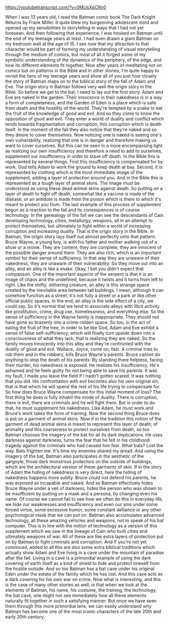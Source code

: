 https://youtubetranscript.com/?v=0MUsXqCRjr0

 When I was 13 years old, I read the Batman comic book The Dark Knight Returns by Frank Miller. It quite blew my burgeoning adolescent mind and opened up my sensibilities to storytelling in ways that I had not yet foreseen. And then following that experience, I was hooked on Batman until the end of my teenage years at least. I had even drawn a giant Batman on my bedroom wall at the age of 15. I see now that my attraction to that character would be part of forming my understanding of visual storytelling through the medium of comics, but most of all it forged some of my symbolic understanding of the dynamics of the periphery, of the edge, and how its different elements fit together. Now after years of meditating not on comics but on patterns in the Bible and in other stories, I'm quite happy to revisit the hero of my teenage years and show all of you just how closely the story of Batman maps on to the biblical story of the fall of Adam and Eve. The origin story in Batman follows very well the origin story in the Bible. So before we get to the bat, I need to lay out the first story. Adam and Eve are naked in the garden. Their innocence in their nakedness is in a way a form of completeness, and the Garden of Eden is a place which is safe from death and the hostility of the world. They're tempted by a snake to eat the fruit of the knowledge of good and evil. And so they come to know the opposition of good and evil. They enter a world of duality and conflict which tends towards fragmentation and corruption, this corruption which is death itself. In the moment of the fall they also notice that they're naked and so they desire to cover themselves. Now noticing one is naked is seeing one's own vulnerability, realizing that one is in danger and therefore making us want to cover ourselves. But this can be seen in a more encompassing light as realizing our own insufficiency and therefore a need to add to ourselves, supplement our insufficiency in order to stave off death. In the Bible this is represented by several things. First this insufficiency is compensated for by work. God tells Adam to work the ground to keep death at bay. Second, it is represented by clothing which is the most immediate image of the supplement, adding a layer of protection around you. And in the Bible this is represented as a tough layer of animal skins. The image must be understood as using these dead animal skins against death. So putting on a layer of death to fight off death, somewhat like a vaccine is made of the disease, or an antidote is made from the poison which is there to which it's meant to protect you from. The last example of this process of supplement begun as a reaction to the fall and its consequences is of course technology. In the genealogy of the fall we can see the descendants of Cain developing technology, cities, metallurgy, weapons, all in an attempt to protect themselves, but ultimately to fight within a world of increasing corruption and increasing duality. That is the origin story in the Bible. In Batman, the origin story lays itself out almost perfectly onto that pattern. Bruce Wayne, a young boy, is with his father and mother walking out of a show or a movie. They are content, they are complete, they are innocent of the possible danger around them. They are also rich, which is an important symbol for their sense of sufficiency. In that way they are unaware of their nakedness, they are unaware of their vulnerability. So they move out into an alley, and an alley is like a snake. Okay, I bet you didn't expect that comparison. One of the important aspects of the serpent is that it is an image of chaos and the undefined, because it twists and it turns from left to right. Like the shifty, slithering creature, an alley is this strange space created by the inevitable area between tall buildings. I mean, although it can somehow function as a street, it's not fully a street or a park or like other official public spaces. In the end, an alley is the side effect of a city, we could say. So it's normal that we tend to associate alleys with illicit activity like prostitution, crime, drug use, homelessness, and everything else. So the sense of sufficiency in the Wayne family is inappropriate. They should not have gone so brazenly into a crime-ridden space. So too, in the act of eating the fruit of the tree, in order to be like God, Adam and Eve exhibit a sense of false self-sufficiency, which will finally turn upside down into a consciousness of what they lack, that is realizing they are naked. So the family moves innocently into this alley and they're confronted with the duality of good and evil. Wallace, Joyce, come on, fast. A criminal tries to rob them and in the robbery, kills Bruce Wayne's parents. Bruce cannot do anything to stop the death of his parents. By standing there helpless, facing their murder, his nakedness is exposed. He realizes his insufficiency. He's ashamed and he feels guilty for not being able to save his parents. It was my fault, I made you leave the field if I hadn't gotten scared. It was nothing that you did. His confrontation with evil becomes also his own original sin, that is that which he will spend the rest of his life trying to compensate for. So how does Bruce Wayne compensate for this initial moment of loss? The first thing he does is fully inhabit the mode of duality. There is corruption, there is evil, there are criminals and he will fight them. But in order to do that, he must supplement his nakedness. Like Adam, he must work and Bruce's work takes the form of training. Now the second thing Bruce does is put on a garment of animal skins. Now if in the tradition this notion of the garment of dead animal skins is meant to represent this layer of death, of animality and this coarseness to protect ourselves from death, so too Batman chooses the imagery of the bat for all its dark implications. He uses darkness against darkness, turns the fear that he felt in his childhood tragedy against the criminals who had caused him fear. What bats? Lost the way. Bats frighten me. It's time my enemies shared my dread. And using the imagery of the bat, Batman also participates in the aesthetic of the gargoyle, those dark monstrous protectors on the outside of buildings, which are the architectural version of these garments of skin. If in the story of Adam the hiding of nakedness is very direct, here the hiding of nakedness happens more subtly. Bruce could not defend his parents, he was exposed as incapable and naked. And so Batman effectively hides Bruce Wayne under a veil of darkness, hides the person who was shown to be insufficient by putting on a mask and a persona, by changing even his name. Of course we cannot fail to see how we often do this in everyday life, we hide our weaknesses and insufficiency and even our sins under some forced virtue, some excessive humor, some constant defiance or any other psychological mask that we can put on. Batman also accumulates advanced technology, all these amazing vehicles and weapons, not to speak of his bat computer. This is in line with the notion of technology as a version of this supplement which we saw in the lineage of Cain who built cities and ultimately weapons of war. All of these are like extra layers of protection put on by Batman to fight criminals and corruption. And if you're not yet convinced, added to all this are also some extra biblical traditions which actually show Adam and Eve living in a cave under the mountain of paradise after the fall. Living in a cave is a primordial example of using the dark covering of earth itself as a kind of shield to hide and protect oneself from the hostile outside. And so too Batman has a bat cave under his original Eden under the estate of the family which he has lost. And this cave acts as a dark covering for his own war on crime. Now what is interesting, and this is the case of many other stories as well, is that when we look at the elements of Batman, his name, his costume, the training, the technology, the bat cave, one might not see immediately how all these elements naturally fit together in such a satisfying manner. But once we have seen them through this more primordial lens, we can easily understand why Batman has become one of the most iconic characters of the late 20th and early 20th century.